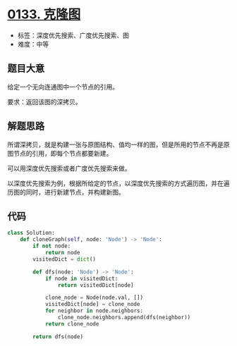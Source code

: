 # [0133. 克隆图](https://leetcode-cn.com/problems/clone-graph/)

- 标签：深度优先搜索、广度优先搜索、图
- 难度：中等

## 题目大意

给定一个无向连通图中一个节点的引用。

要求：返回该图的深拷贝。

## 解题思路

所谓深拷贝，就是构建一张与原图结构、值均一样的图，但是所用的节点不再是原图节点的引用，即每个节点都要新建。

可以用深度优先搜索或者广度优先搜索来做。

以深度优先搜索为例，根据所给定的节点，以深度优先搜索的方式遍历图，并在遍历图的同时，进行新建节点，并构建新图。

## 代码

```Python
class Solution:
    def cloneGraph(self, node: 'Node') -> 'Node':
        if not node:
            return node
        visitedDict = dict()

        def dfs(node: 'Node') -> 'Node':
            if node in visitedDict:
                return visitedDict[node]

            clone_node = Node(node.val, [])
            visitedDict[node] = clone_node
            for neighbor in node.neighbors:
                clone_node.neighbors.append(dfs(neighbor))
            return clone_node

        return dfs(node)
```

